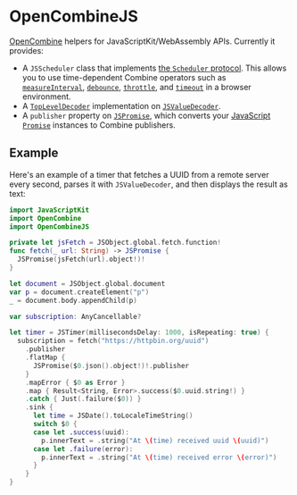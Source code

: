 # OpenCombineJS

[OpenCombine](https://github.com/OpenCombine/OpenCombine) helpers for JavaScriptKit/WebAssembly
APIs. Currently it provides:

- A `JSScheduler` class that implements [the `Scheduler`
  protocol](https://developer.apple.com/documentation/combine/scheduler). This allows you to use
  time-dependent Combine operators such as
  [`measureInterval`](<https://developer.apple.com/documentation/combine/publisher/measureinterval(using:options:)>),
  [`debounce`](<https://developer.apple.com/documentation/combine/publisher/debounce(for:scheduler:options:)>),
  [`throttle`](<https://developer.apple.com/documentation/combine/publisher/throttle(for:scheduler:latest:)>),
  and
  [`timeout`](<https://developer.apple.com/documentation/combine/publisher/timeout(_:scheduler:options:customerror:)>)
  in a browser environment.
- A [`TopLevelDecoder`](https://developer.apple.com/documentation/combine/topleveldecoder)
  implementation on [`JSValueDecoder`](https://swiftwasm.github.io/JavaScriptKit/JSValueDecoder/).
- A `publisher` property on [`JSPromise`](https://swiftwasm.github.io/JavaScriptKit/JSPromise/),
  which converts your [JavaScript `Promise`](https://developer.mozilla.org/en-US/docs/Web/JavaScript/Reference/Global_Objects/Promise) instances to Combine publishers.

## Example

Here's an example of a timer that fetches a UUID from a remote server every second, parses it
with `JSValueDecoder`, and then displays the result as text:

```swift
import JavaScriptKit
import OpenCombine
import OpenCombineJS

private let jsFetch = JSObject.global.fetch.function!
func fetch(_ url: String) -> JSPromise {
  JSPromise(jsFetch(url).object!)!
}

let document = JSObject.global.document
var p = document.createElement("p")
_ = document.body.appendChild(p)

var subscription: AnyCancellable?

let timer = JSTimer(millisecondsDelay: 1000, isRepeating: true) {
  subscription = fetch("https://httpbin.org/uuid")
    .publisher
    .flatMap {
      JSPromise($0.json().object!)!.publisher
    }
    .mapError { $0 as Error }
    .map { Result<String, Error>.success($0.uuid.string!) }
    .catch { Just(.failure($0)) }
    .sink {
      let time = JSDate().toLocaleTimeString()
      switch $0 {
      case let .success(uuid):
        p.innerText = .string("At \(time) received uuid \(uuid)")
      case let .failure(error):
        p.innerText = .string("At \(time) received error \(error)")
      }
    }
}
```
